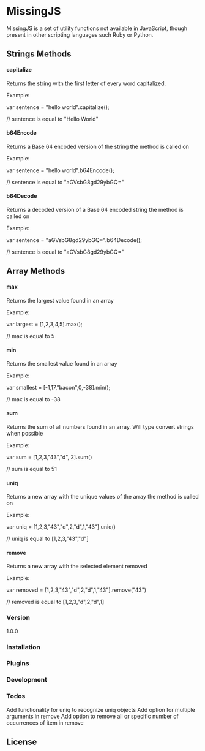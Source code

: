 # MissingJS

MissingJS is a set of utility functions not available in JavaScript, though present in other scripting languages such Ruby or Python.

## Strings Methods

#### capitalize
Returns the string with the first letter of every word capitalized.

Example:

var sentence = "hello world".capitalize();

// sentence is equal to "Hello World"

#### b64Encode
Returns a Base 64 encoded version of the string the method is called on

Example:

var sentence = "hello world".b64Encode();

// sentence is equal to "aGVsbG8gd29ybGQ="

#### b64Decode
Returns a decoded version of a Base 64 encoded string the method is called on

Example:

var sentence = "aGVsbG8gd29ybGQ=".b64Decode();

// sentence is equal to "aGVsbG8gd29ybGQ="

## Array Methods

#### max
Returns the largest value found in an array

Example:

var largest = [1,2,3,4,5].max();

// max is equal to 5

#### min
Returns the smallest value found in an array

Example:

var smallest = [-1,17,"bacon",0,-38].min();

// max is equal to -38

#### sum
Returns the sum of all numbers found in an array. Will type convert strings when possible

Example:

var sum = [1,2,3,"43","d", 2].sum()

// sum is equal to 51

#### uniq
Returns a new array with the unique values of the array the method is called on

Example:

var uniq = [1,2,3,"43","d",2,"d",1,"43"].uniq()

// uniq is equal to [1,2,3,"43","d"]

#### remove
Returns a new array with the selected element removed

Example:

var removed = [1,2,3,"43","d",2,"d",1,"43"].remove("43")

// removed is equal to [1,2,3,"d",2,"d",1]

### Version
1.0.0

### Installation


### Plugins

### Development

### Todos
Add functionality for uniq to recognize uniq objects
Add option for multiple arguments in remove
Add option to remove all or specific number of occurrences of item in remove

License
----
